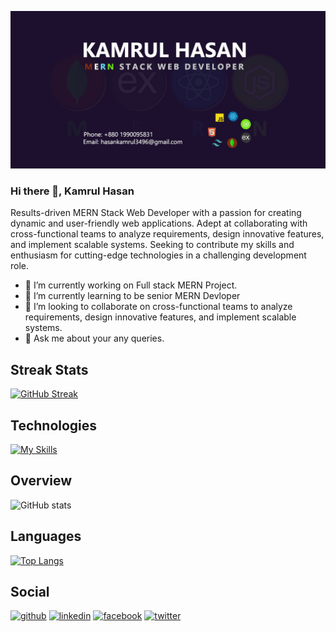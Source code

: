 [![An old rock in the desert](./assets/images/gitHubBanner.jpg "Shiprock, New Mexico by Beau Rogers")](https://www.linkedin.com/in/kamrulhasan-wd/)

### Hi there 👋, Kamrul Hasan

Results-driven MERN Stack Web Developer with a passion for creating dynamic and user-friendly web applications. Adept at collaborating with cross-functional teams to analyze requirements, design innovative features, and implement scalable systems. Seeking to contribute my skills and enthusiasm for cutting-edge technologies in a challenging development role.

- 🔭 I’m currently working on Full stack MERN Project.
- 🌱 I’m currently learning to be senior MERN Devloper
- 👯 I’m looking to collaborate on cross-functional teams to analyze requirements, design innovative features, and implement scalable systems.
- 💬 Ask me about your any queries.

## Streak Stats

[![GitHub Streak](https://github-readme-streak-stats.herokuapp.com?user=kamrulhasan833&theme=dark&hide_border=true&card_width=600&background=1D102E)](https://git.io/streak-stats)

## Technologies

[![My Skills](https://skillicons.dev/icons?i=js,react,nodejs,express,mongodb,tailwind,firebase,bootstrap,html,css,figma,vscode)](https://skillicons.dev)

## Overview

![GitHub stats](https://github-readme-stats.vercel.app/api?username=kamrulhasan833&show_icons=true)

## Languages

[![Top Langs](https://github-readme-stats.vercel.app/api/top-langs/?username=kamrulhasan833)](https://github.com/anuraghazra/github-readme-stats)

## Social

[<img src='https://cdn.jsdelivr.net/npm/simple-icons@3.0.1/icons/github.svg' alt='github' height='40'>](https://github.com/kamrulhasan833) [<img src='https://cdn.jsdelivr.net/npm/simple-icons@3.0.1/icons/linkedin.svg' alt='linkedin' height='40'>](https://www.linkedin.com/in/kamrulhasan-wd/) [<img src='https://cdn.jsdelivr.net/npm/simple-icons@3.0.1/icons/facebook.svg' alt='facebook' height='40'>](https://www.facebook.com/kamrulhasan.wd) [<img src='https://cdn.jsdelivr.net/npm/simple-icons@3.0.1/icons/twitter.svg' alt='twitter' height='40'>](https://twitter.com/Kamrul3496)
